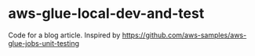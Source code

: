 # aws-glue-local-dev-and-test
Code for a blog article. Inspired by https://github.com/aws-samples/aws-glue-jobs-unit-testing
